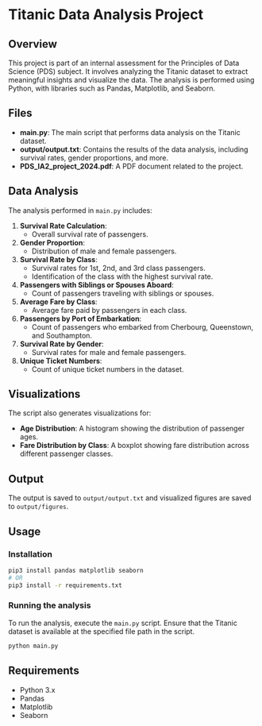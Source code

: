 # Titanic Data Analysis Project

## Overview

This project is part of an internal assessment for the Principles of Data Science (PDS) subject. It involves analyzing the Titanic dataset to extract meaningful insights and visualize the data. The analysis is performed using Python, with libraries such as Pandas, Matplotlib, and Seaborn.

## Files

- **main.py**: The main script that performs data analysis on the Titanic dataset.
- **output/output.txt**: Contains the results of the data analysis, including survival rates, gender proportions, and more.
- **PDS_IA2_project_2024.pdf**: A PDF document related to the project.

## Data Analysis

The analysis performed in `main.py` includes:

1. **Survival Rate Calculation**:
   - Overall survival rate of passengers.
2. **Gender Proportion**:
   - Distribution of male and female passengers.
3. **Survival Rate by Class**:
   - Survival rates for 1st, 2nd, and 3rd class passengers.
   - Identification of the class with the highest survival rate.
4. **Passengers with Siblings or Spouses Aboard**:
   - Count of passengers traveling with siblings or spouses.
5. **Average Fare by Class**:
   - Average fare paid by passengers in each class.
6. **Passengers by Port of Embarkation**:
   - Count of passengers who embarked from Cherbourg, Queenstown, and Southampton.
7. **Survival Rate by Gender**:
   - Survival rates for male and female passengers.
8. **Unique Ticket Numbers**:
   - Count of unique ticket numbers in the dataset.

## Visualizations

The script also generates visualizations for:

- **Age Distribution**: A histogram showing the distribution of passenger ages.
- **Fare Distribution by Class**: A boxplot showing fare distribution across different passenger classes.

## Output

The output is saved to `output/output.txt` and visualized figures are saved to `output/figures`.

## Usage

### Installation

```bash
pip3 install pandas matplotlib seaborn
# OR
pip3 install -r requirements.txt
```

### Running the analysis

To run the analysis, execute the `main.py` script. Ensure that the Titanic dataset is available at the specified file path in the script.

```bash
python main.py
```

## Requirements

- Python 3.x
- Pandas
- Matplotlib
- Seaborn
